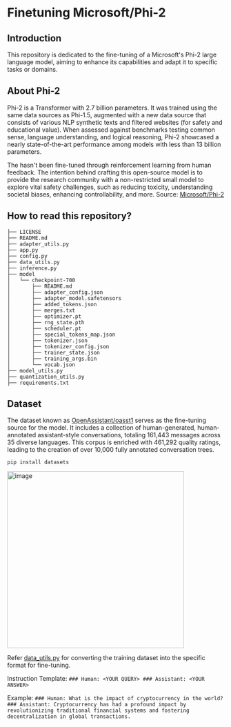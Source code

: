 # Finetuning Microsoft/Phi-2

## Introduction

This repository is dedicated to the fine-tuning of a Microsoft's Phi-2 large language model, aiming to enhance its capabilities and adapt it to specific tasks or domains.

## About Phi-2

Phi-2 is a Transformer with 2.7 billion parameters. It was trained using the same data sources as Phi-1.5, augmented with a new data source that consists of various NLP synthetic texts and filtered websites (for safety and educational value). When assessed against benchmarks testing common sense, language understanding, and logical reasoning, Phi-2 showcased a nearly state-of-the-art performance among models with less than 13 billion parameters.

The hasn't been fine-tuned through reinforcement learning from human feedback. The intention behind crafting this open-source model is to provide the research community with a non-restricted small model to explore vital safety challenges, such as reducing toxicity, understanding societal biases, enhancing controllability, and more. 
Source: [Microsoft/Phi-2](https://huggingface.co/microsoft/phi-2#model-summary)

## How to read this repository?

```
├── LICENSE
├── README.md
├── adapter_utils.py
├── app.py
├── config.py
├── data_utils.py
├── inference.py
├── model
│   └── checkpoint-700
│       ├── README.md
│       ├── adapter_config.json
│       ├── adapter_model.safetensors
│       ├── added_tokens.json
│       ├── merges.txt
│       ├── optimizer.pt
│       ├── rng_state.pth
│       ├── scheduler.pt
│       ├── special_tokens_map.json
│       ├── tokenizer.json
│       ├── tokenizer_config.json
│       ├── trainer_state.json
│       ├── training_args.bin
│       └── vocab.json
├── model_utils.py
├── quantization_utils.py
├── requirements.txt
```


## Dataset

The dataset known as [OpenAssistant/oasst1](https://huggingface.co/datasets/OpenAssistant/oasst1#openassistant-conversations-dataset-oasst1) serves as the fine-tuning source for the model. It includes a collection of human-generated, human-annotated assistant-style conversations, totaling 161,443 messages across 35 diverse languages. This corpus is enriched with 461,292 quality ratings, leading to the creation of over 10,000 fully annotated conversation trees.

`pip install datasets`

<img width="410" alt="image" src="https://github.com/bala1802/Phi2/assets/22103095/aea7b31d-b5ce-42b1-82dd-af0b0c7c34a5">

Refer [data_utils.py](https://github.com/bala1802/Phi2/blob/main/data_utils.py) for converting the training dataset into the specific format for fine-tuning.

Instruction Template: `### Human: <YOUR QUERY> ### Assistant: <YOUR ANSWER>`

Example: `### Human: What is the impact of cryptocurrency in the world? ### Assistant: Cryptocurrency has had a profound impact by revolutionizing traditional financial systems and fostering decentralization in global transactions.`


## 

